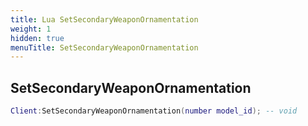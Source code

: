 ```yaml
---
title: Lua SetSecondaryWeaponOrnamentation
weight: 1
hidden: true
menuTitle: SetSecondaryWeaponOrnamentation
---
```

## SetSecondaryWeaponOrnamentation
```lua
Client:SetSecondaryWeaponOrnamentation(number model_id); -- void
```